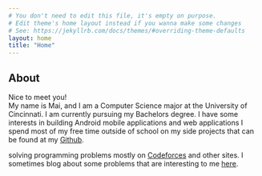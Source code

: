 ```yaml
---
# You don't need to edit this file, it's empty on purpose.
# Edit theme's home layout instead if you wanna make some changes
# See: https://jekyllrb.com/docs/themes/#overriding-theme-defaults
layout: home
title: "Home"
---
```


<h2>About</h2>
<p>Nice to meet you!<br>
 My name is Mai, and I am a Computer Science major at the University of Cincinnati. I am currently pursuing my Bachelors degree. 
I have some interests in building Android mobile applications and web applications
I spend most of my free time outside of school on my side projects that can be found at my <a href="https://www.github.com/maiquynhtruong">Github</a>.</p>
<p>solving programming problems mostly on <a href="http://codeforces.com">Codeforces</a> and other sites. I sometimes blog about some problems that are interesting to me <a href="/Blog/index.html">here</a>.</p>